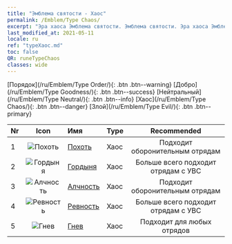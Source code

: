 ```yaml
---
title: "Эмблема святости - Хаос"
permalink: /Emblem/Type Chaos/
excerpt: "Эра хаоса Эмблема святости. Эмблема святости. Эра хаоса Эмблема святости Хаос. Эра хаоса Хаос"
last_modified_at: 2021-05-11
locale: ru
ref: "typeХаос.md"
toc: false
QR: runeTypeChaos
classes: wide
---
```


  [Порядок](/ru/Emblem/Type Order/){: .btn .btn--warning}   [Добро](/ru/Emblem/Type Goodness/){: .btn .btn--success}   [Нейтральный](/ru/Emblem/Type Neutral/){: .btn .btn--info}   [Хаос](/ru/Emblem/Type Chaos/){: .btn .btn--danger}   [Злой](/ru/Emblem/Type Evil/){: .btn .btn--primary} 

  |  Nr  | Icon |             Имя            |    Type    |   Recommended   |
  |:-----|:--:|:----------------------------|:-----------|:---------------:|
  | 1 | ![Похоть](/images/r/rune_icon_405.png) | [Похоть](/ru/Emblem/Lust/) | Хаос | Подходит оборонительным отрядам | 
  | 2 | ![Гордыня](/images/r/rune_icon_402.png) | [Гордыня](/ru/Emblem/Arrogance/) | Хаос | Больше всего подходит отрядам с УВС | 
  | 3 | ![Алчность](/images/r/rune_icon_404.png) | [Алчность](/ru/Emblem/Greed/) | Хаос | Подходит оборонительным отрядам | 
  | 4 | ![Ревность](/images/r/rune_icon_401.png) | [Ревность](/ru/Emblem/Jealousy/) | Хаос | Больше всего подходит отрядам с УВС | 
  | 5 | ![Гнев](/images/r/rune_icon_403.png) | [Гнев](/ru/Emblem/Anger/) | Хаос | Подходит для любых отрядов | 

